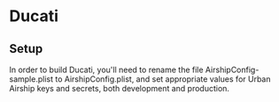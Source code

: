 Ducati
======

Setup
----
In order to build Ducati, you'll need to rename the file AirshipConfig-sample.plist to AirshipConfig.plist, and set appropriate values for Urban Airship keys and secrets, both development and production.
